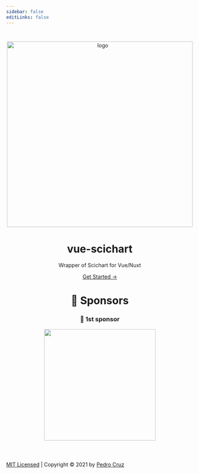 ```yaml
---
sidebar: false
editLinks: false
---
```


<main class="home">
  <header class="hero">
    <p align="center" style="margin: 3em 0">
      <img src="img/vue-scichart_logo@2x.png" width="500" alt="logo" />
      <h1>vue-scichart</h1>
      <p class="description">Wrapper of Scichart for Vue/Nuxt</p>
      <p class="action">
        <a href="/content/docs/" class="nav-link action-button">
          Get Started →
        </a>
      </p>
      <h1>🏅 Sponsors</h1>
      <h3>🥇 1st sponsor</h3>
      <a href="https://www.fidgrove.com" target="_blank" rel="referer noopener">
        <img src="img/fidgrove_logo@4x.png" width="300px">
      </a>
    </p>
  </header>
  <div class="footer">
    <a href="https://github.com/Fidgrove/vue-scichart/blob/master/LICENSE" target="_blank" rel="referer noopener">MIT Licensed</a> | Copyright © 2021 by <a href="https://www.pedropcruz.pt" target="_blank" rel="referer noopener">Pedro Cruz</a>
  </div>
</main>